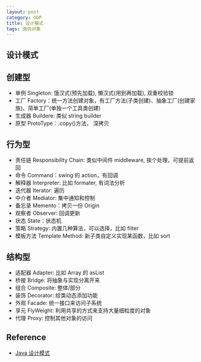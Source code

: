 ```yaml
---
layout: post
category: OOP
title: 设计模式
tags: 面向对象
---
```


## 设计模式

## 创建型

- 单例 Singleton: 饿汉式(预先加载), 懒汉式(用到再加载), 双重校验锁
- 工厂 Factory：统一方法创建对象，有工厂方法(子类创建)、抽象工厂(创建家族)、简单工厂(单独一个工具类创建)
- 生成器 Buildere: 类似 string builder
- 原型 ProtoType：.copy()方法， 深拷贝

## 行为型

- 责任链 Responsibility Chain: 类似中间件 middleware, 挨个处理，可提前返回
- 命令 Command：swing 的 action，有回调
- 解释器 Interpreter: 比如 formater, 有词法分析
- 迭代器 Iterator: 遍历
- 中介者 Mediator: 集中通知和控制
- 备忘录 Memento：拷贝一份 Origin
- 观察者 Observer: 回调更新
- 状态 State：状态机
- 策略 Strategy: 内置几种算法，可以选择，比如 filter
- 模板方法 Template Method: 新子类自定义实现某函数，比如 sort

## 结构型

- 适配器 Adapter: 比如 Array 的 asList
- 桥接 Bridge: 将抽象与实现分离开来
- 组合 Composite: 整体/部分
- 装饰 Decorator: 给类动态添加功能
- 外观 Facade: 统一接口来访问子系统
- 享元 FlyWeight: 利用共享的方式来支持大量细粒度的对象
- 代理 Proxy: 控制其他对象的访问

## Reference

- [Java 设计模式](http://www.cyc2018.xyz/%E5%85%B6%E5%AE%83/%E8%AE%BE%E8%AE%A1%E6%A8%A1%E5%BC%8F/%E8%AE%BE%E8%AE%A1%E6%A8%A1%E5%BC%8F%20-%20%E7%9B%AE%E5%BD%95.html#%E4%B8%80%E3%80%81%E5%89%8D%E8%A8%80)
